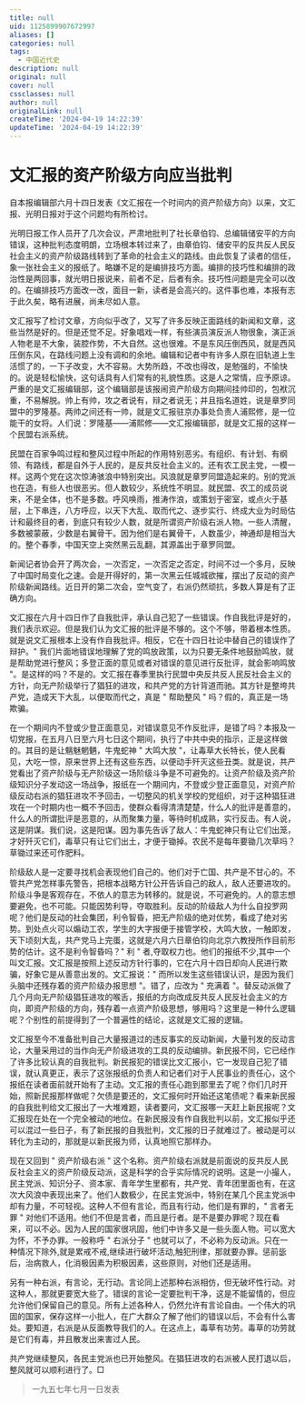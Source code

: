 ```yaml
---
title: null
uid: 1125899907672997
aliases: []
categories: null
tags:
  - 中国近代史
description: null
original: null
cover: null
cssclasses: null
author: null
originalLink: null
createTime: '2024-04-19 14:22:39'
updateTime: '2024-04-19 14:22:39'
---
```


# 文汇报的资产阶级方向应当批判

自本报编辑部六月十四日发表《文汇报在一个时间内的资产阶级方向》以来，文汇报、光明日报对于这个问题均有所检讨。

光明日报工作人员开了几次会议，严肃地批判了社长章伯钧、总编辑储安平的方向错误，这种批判态度明朗，立场根本转过来了，由章伯钧、储安平的反共反人民反社会主义的资产阶级路线转到了革命的社会主义的路线。由此恢复了读者的信任，象一张社会主义的报纸了。略嫌不足的是编排技巧方面。编排的技巧性和编排的政治性是两回事，就光明日报说来，前者不足，后者有余。技巧性问题是完全可以改的。在编排技巧方面改一改，面目一新，读者是会高兴的。这件事也难，本报有志于此久矣，略有进展，尚未尽如人意。

文汇报写了检讨文章，方向似乎改了，又写了许多反映正面路线的新闻和文章，这些当然是好的。但是还觉不足。好象唱戏一样，有些演员演反派人物很象，演正派人物老是不大象，装腔作势，不大自然。这也很难。不是东风压倒西风，就是西风压倒东风，在路线问题上没有调和的余地。编辑和记者中有许多人原在旧轨道上生活惯了的，一下子改变，大不容易。大势所趋，不改也得改，是勉强的，不愉快的。说是轻松愉快，这句话具有人们常有的礼貌性质。这是人之常情，应予原谅。严重的是文汇报编辑部，这个编辑部是该报闹资产阶级方向期间挂帅印的，包袱沉重，不易解脱。帅上有帅，攻之者说有，辩之者说无；并且指名道姓，说是章罗同盟中的罗隆基。两帅之间还有一帅，就是文汇报驻京办事处负责人浦熙修，是一位能干的女将。人们说：罗隆基——浦熙修——文汇报编辑部，就是文汇报的这样一个民盟右派系统。

民盟在百家争鸣过程和整风过程中所起的作用特别恶劣。有组织、有计划、有纲领、有路线，都是自外于人民的，是反共反社会主义的。还有农工民主党，一模一样。这两个党在这次惊涛骇浪中特别突出。风浪就是章罗同盟造起来的。别的党派也在造，有些人也很恶劣。但人数较少，系统性不明显。就民盟、农工的成员说来，不是全体，也不是多数。呼风唤雨，推涛作浪，或策划于密室，或点火于基层，上下串连，八方呼应，以天下大乱、取而代之、逐步实行、终成大业为时局估计和最终目的者，到底只有较少人数，就是所谓资产阶级右派人物。一些人清醒，多数被蒙蔽，少数是右翼骨干。因为他们是右翼骨干，人数虽少，神通却是相当大的。整个春季，中国天空上突然黑云乱翻，其源盖出于章罗同盟。

新闻记者协会开了两次会，一次否定，一次否定之否定，时间不过一个多月，反映了中国时局变化之速。会是开得好的，第一次黑云任城城欲摧，摆出了反动的资产阶级新闻路线。近日开的第二次会，空气变了，右派仍然顽抗，多数人算是有了正确方向。

文汇报在六月十四日作了自我批评，承认自己犯了一些错误。作自我批评是好的，我们表示欢迎。但是我们认为文汇报的批评是不够的。这个不够，带着根本性质。就是说文汇报根本上没有作自我批评。相反，它在十四日社论中替自己的错误作了辩护。" 我们片面地错误地理解了党的鸣放政策，以为只要无条件地鼓励鸣放，就是帮助党进行整风；多登正面的意见或者对错误的意见进行反批评，就会影响鸣放 "。是这样的吗？不是的。文汇报在春季里执行民盟中央反共反人民反社会主义的方针，向无产阶级举行了猖狂的进攻，和共产党的方针背道而驰。其方针是整垮共产党，造成天下大乱，以便取而代之，真是 " 帮助整风 " 吗？假的，真正是一场欺骗。

在一个期间内不登或少登正面意见，对错误意见不作反批评，是错了吗？本报及一切党报，在五月八日至六月七日这个期间，执行了中共中央的指示，正是这样做的。其目的是让魑魅魍魉，牛鬼蛇神 " 大鸣大放 "，让毒草大长特长，使人民看见，大吃一惊，原来世界上还有这些东西，以便动手歼灭这些丑类。就是说，共产党看出了资产阶级与无产阶级这一场阶级斗争是不可避免的。让资产阶级及资产阶级知识分子发动这一场战争，报纸在一个期间内，不登或少登正面意见，对资产阶级反动右派的猖狂进攻不予回击，一切整风的机关学校的党组织，对于这种猖狂进攻在一个时期内也一概不予回击，使群众看得清清楚楚，什么人的批评是善意的，什么人的所谓批评是恶意的，从而聚集力量，等待时机成熟，实行反击。有人说，这是阴谋。我们说，这是阳谋。因为事先告诉了敌人：牛鬼蛇神只有让它们出笼，才好歼灭它们，毒草只有让它们出土，才便于锄掉。农民不是每年要锄几次草吗？草锄过来还可作肥料。

阶级敌人是一定要寻找机会表现他们自己的。他们对于亡国、共产是不甘心的。不管共产党怎样事先警告，把根本战略方针公开告诉自己的敌人，敌人还要进攻的。阶级斗争是客观存在，不依人的意志为转移的。就是说，不可避免的。人的意志想要避免，也不可能。只能因势利导，夺取胜利。反动的阶级敌人为什么自投罗网呢？他们是反动的社会集团，利令智昏，把无产阶级的绝对优势，看成了绝对劣势。到处点火可以煽动工农，学生的大字报便于接管学校，大鸣大放，一触即发，天下顷刻大乱，共产党马上完蛋，这就是六月六日章伯钧向北京六教授所作目前形势的估计。这不是利令智昏吗？" 利 " 者,夺取权力也。他们的报纸不少,其中一个叫文汇报。文汇报是按照上述反动方针行事的，它在六月十四日却向人民进行欺骗，好象它是从善意出发的。文汇报说：" 而所以发生这些错误认识，是因为我们头脑中还残存着的资产阶级办报思想 "。错了，应改为 " 充满着 "。替反动派做了几个月向无产阶级猖狂进攻的喉舌，报纸的方向改成反共反人民反社会主义的方向，即资产阶级的方向，残存着一点资产阶级思想，够用吗？这里是一种什么逻辑呢？个别性的前提得到了一个普遍性的结论，这就是文汇报的逻辑。

文汇报至今不准备批判自己大量报道过的违反事实的反动新闻，大量刊发的反动言论，大量采用过的当作向无产阶级进攻的工具的反动编排。新民报不同，它已经作了许多比较认真的自我批判。新民报犯的错误比文汇报小，它一发现自己犯了错误，就认真更正，表示了这张报纸的负责人和记者们对于人民事业的责任心，这个报纸在读者面前就开始有了主动。文汇报的责任心跑到那里去了呢？你们几时开始，照新民报那样做呢？欠债是要还的，文汇报何时开始还这笔债呢？看来新民报的自我批判给文汇报出了一大堆难题，读者要问，文汇报哪一天赶上新民报呢？文汇报现在处在一个完全被动的地位。在新民报没有作自我批判以前，文汇报似乎还可以混过一些日子，有了新民报的自我批判，文汇报的日子就难过了。被动是可以转化为主动的，那就是以新民报为师，认真地照它那样办。

现在又回到 " 资产阶级右派 " 这个名称。资产阶级右派就是前面说的反共反人民反社会主义的资产阶级反动派，这是科学的合乎实际情况的说明。这是一小撮人，民主党派、知识分子、资本家、青年学生里都有，共产党、青年团里面也有，在这次大风浪中表现出来了。他们人数极少，在民主党派中，特别在某几个民主党派中却有力量，不可轻视。这种人不但有言论，而且有行动，他们是有罪的，" 言者无罪 " 对他们不适用。他们不但是言者，而且是行者。是不是要办罪呢？现在看来，可以不必。因为人民的国家很巩固，他们中许多又是一些头面人物。可以宽大为怀，不予办罪。一般称呼 " 右派分子 " 也就可以了，不必称为反动派。只在一种情况下除外,就是累戒不戒,继续进行破坏活动,触犯刑律，那就要办罪。惩前毖后，治病救人，化消极因素为积极因素，这些原则，对他们还是适用。

另有一种右派，有言论，无行动。言论同上述那种右派相仿，但无破坏性行动。对这种人，那就更要宽大些了。错误的言论一定要批判干净，这是不能留情的，但应允许他们保留自己的意见。所有上述各种人，仍然允许有言论自由。一个伟大的巩固的国家，保存这样一小批人，在广大群众了解了他们的错误以后，不会有什么害处。要知道，右派是从反面教导我们的人。在这点上，毒草有功劳。毒草的功劳就是它们有毒，并且散发出来害过人民。

共产党继续整风，各民主党派也已开始整风。在猖狂进攻的右派被人民打退以后，整风就可以顺利进行了。□

> 一九五七年七月一日发表
